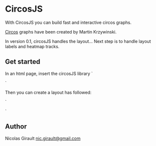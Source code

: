 CircosJS
========

With CircosJS you can build fast and interactive circos graphs.

[Circos](circos.ca) graphs have been created by Martin Krzywinski.

In version 0.1, circosJS handles the layout... Next step is to handle layout labels and heatmap tracks.

Get started
-----------

In an html page, insert the circosJS library
`
<script src='dist/circosJS.full.js'></script>
<link rel='stylesheet' href='dist/circosJS.full.css'></link>
`

Then you can create a layout has followed:

`
<script>
karyotype = [
    {len: 249250621, color: 'rgb(153,102,0)', label: '1', id: 'chr1'},
    {len: 243199373, color: 'rgb(102,102,0)', label: '2', id: 'chr2'},
    {len: 198022430, color: 'rgb(153,153,30)', label: '3', id: 'chr3'},
    {len: 191154276, color: 'rgb(204,0,0)', label: '4', id: 'chr4'},
    {len: 180915260, color: 'rgb(255,0,0)', label: '5', id: 'chr5'},
    {len: 171115067, color: 'rgb(255,0,204)', label: '6', id: 'chr6'},
    {len: 159138663, color: 'rgb(255,204,204)', label: '7', id: 'chr7'},
    {len: 146364022, color: 'rgb(255,153,0)', label: '8', id: 'chr8'},
    {len: 141213431, color: 'rgb(255,204,0)', label: '9', id: 'chr9'},
    {len: 135534747, color: 'rgb(255,255,0)', label: '10', id: 'chr10'},
    {len: 135006516, color: 'rgb(204,255,0)', label: '11', id: 'chr11'},
    {len: 133851895, color: 'rgb(0,255,0)', label: '12', id: 'chr12'},
    {len: 115169878, color: 'rgb(53,128,0)', label: '13', id: 'chr13'},
    {len: 107349540, color: 'rgb(0,0,204)', label: '14', id: 'chr14'},
    {len: 102531392, color: 'rgb(102,153,255)', label: '5', id: 'chr15'},
    {len: 90354753, color: 'rgb(153,204,255)', label: '16', id: 'chr16'},
    {len: 81195210, color: 'rgb(0,255,255)', label: '17', id: 'chr17'},
    {len: 78077248, color: 'rgb(204,255,255)', label: '18', id: 'chr18'},
    {len: 59128983, color: 'rgb(153,0,204)', label: '19', id: 'chr19'},
    {len: 63025520, color: 'rgb(204,51,255)', label: '20', id: 'chr20'},
    {len: 48129895, color: 'rgb(204,153,255)', label: '21', id: 'chr21'},
    {len: 51304566, color: 'rgb(102,102,102)', label: '22', id: 'chr22'},
    {len: 155270560, color: 'rgb(153,153,153)', label: 'X', id: 'chrX'},
    {len: 59373566, color: 'rgb(204,204,204)', label: 'Y', id: 'chrY'},
];
var c = new circosJS.circos({
    width: 500,
    height: 500,
    container: '#chart'
});

var l = new circosJS.layout(
    {
        innerRadius: 200,
        outerRadius: 250
    },
    karyotype
);
c.layout(l).render();
</script>
`

Author
------
Nicolas Girault
nic.girault@gmail.com